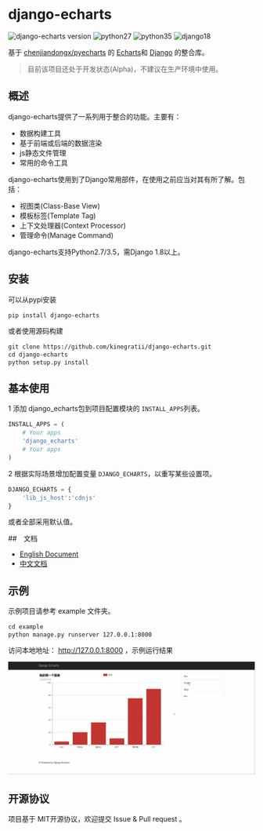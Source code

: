 # django-echarts

![django-echarts version](https://img.shields.io/pypi/v/django-echarts.svg) ![python27](https://img.shields.io/badge/Python-2.7+-blue.svg) ![python35](https://img.shields.io/badge/Python-3.5+-blue.svg) ![django18](https://img.shields.io/badge/Django-1.8+-blue.svg)

基于 [chenjiandongx/pyecharts](https://github.com/chenjiandongx/pyecharts) 的 [Echarts](http://echarts.baidu.com/index.html)和 [Django](https://www.djangoproject.com) 的整合库。

> 目前该项目还处于开发状态(Alpha)，不建议在生产环境中使用。

## 概述

django-echarts提供了一系列用于整合的功能。主要有：

- 数据构建工具
- 基于前端或后端的数据渲染
- js静态文件管理
- 常用的命令工具

django-echarts使用到了Django常用部件，在使用之前应当对其有所了解。包括：

- 视图类(Class-Base View)
- 模板标签(Template Tag)
- 上下文处理器(Context Processor)
- 管理命令(Manage Command)

django-echarts支持Python2.7/3.5，需Django 1.8以上。

## 安装

可以从pypi安装

```
pip install django-echarts
```

或者使用源码构建

```
git clone https://github.com/kinegratii/django-echarts.git
cd django-echarts
python setup.py install
```

## 基本使用

1 添加 django_echarts包到项目配置模块的 `INSTALL_APPS`列表。

```python
INSTALL_APPS = (
    # Your apps
    'django_echarts'
    # Your apps
)
```

2 根据实际场景增加配置变量 `DJANGO_ECHARTS`，以重写某些设置项。

```python
DJANGO_ECHARTS = {
    'lib_js_host':'cdnjs'
}
```

或者全部采用默认值。

##　文档

- [English Document](docs/us-en/api.md)
- [中文文档](docs/zh-cn/api.md)

## 示例

示例项目请参考 example 文件夹。

```shell
cd example
python manage.py runserver 127.0.0.1:8000
```

访问本地地址： http://127.0.0.1:8000 ，示例运行结果

![Demo](images/demo1.gif)

## 开源协议

项目基于 MIT开源协议，欢迎提交 Issue & Pull request 。